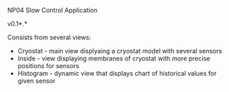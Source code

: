 NP04 Slow Control Application

v0.1*.*

Consists from several views:
- Cryostat - main view displyaing a cryostat model with several sensors
- Inside - view displaying membranes of cryostat with more precise positions for sensors
- Histogram - dynamic view that displays chart of historical values for given sensor
